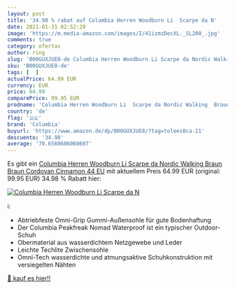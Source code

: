 ```yaml
---
layout: post
title: '34.98 % rabat auf Columbia Herren Woodburn Li  Scarpe da N'
date: 2021-01-31 02:52:29
image: 'https://m.media-amazon.com/images/I/41izmzDecXL._SL200_.jpg'
comments: true
category: ofertas
author: ring
slug: 'B00GUXJUE8-de Columbia Herren Woodburn Li Scarpe da Nordic Walking Braun...'
sku: 'B00GUXJUE8-de'
tags: [  ]
actualPrice: 64.99 EUR
currency: EUR
price: 64.99
comparePrice: 99.95 EUR
prodname: 'Columbia Herren Woodburn Li  Scarpe da Nordic Walking  Braun Braun Cordovan Cinnamon  44 EU'
country: 'de'
flag: '🇩🇪'
brand: 'Columbia'
buyurl: 'https://www.amazon.de/dp/B00GUXJUE8/?tag=tolees0ca-21'
descuento: '34.98'
average: '70.6560606060607'
---
```


Es gibt ein [Columbia Herren Woodburn Li  Scarpe da Nordic Walking  Braun Braun Cordovan Cinnamon  44 EU](https://www.amazon.de/dp/B00GUXJUE8/?tag=tolees0ca-21) mit aktuellem Preis 64.99 EUR (original: 99.95 EUR) 34.98 % Rabatt hier:

[![Columbia Herren Woodburn Li  Scarpe da N](https://m.media-amazon.com/images/I/41izmzDecXL._SL200_.jpg)](https://www.amazon.de/dp/B00GUXJUE8/?tag=tolees0ca-21)

ℹ️:

- Abtriebfeste Omni-Grip Gummi-Außensohle für gute Bodenhaftung
- Der Columbia Peakfreak Nomad Waterproof ist ein typischer Outdoor-Schuh
- Obermaterial aus wasserdichtem Netzgewebe und Leder
- Leichte Techlite Zwischensohle
- Omni-Tech wasserdichte und atmungsaktive Schuhkonstruktion mit versiegelten Nähten

[🛒 kauf es hier!!](https://www.amazon.de/dp/B00GUXJUE8/?tag=tolees0ca-21)
